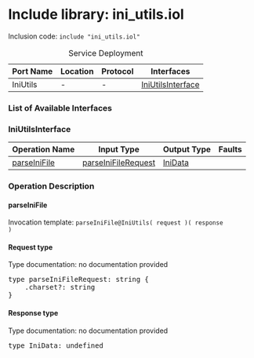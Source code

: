 # Include library: ini_utils.iol

Inclusion code: <code>include "ini_utils.iol"</code>

<table>
  <caption>Service Deployment</caption>
  <thead>
    <tr>
      <th>Port Name</th>
      <th>Location</th>
      <th>Protocol</th>
      <th>Interfaces</th>
    </tr>
  </thead>
  <tbody>
    <tr>
      <td>IniUtils</td>
      <td>-</td>
      <td>-</td>
      <td><a href="#IniUtilsInterface">IniUtilsInterface</a></td>
    </tr>
  </tbody>
</table>

<h3>List of Available Interfaces</h3>

<h3 id="IniUtilsInterface">IniUtilsInterface</h3>

<table>
  <thead>
    <tr>
      <th>Operation Name</th>
      <th>Input Type</th>
      <th>Output Type</th>
      <th>Faults</th>
    </tr>
  </thead>
  <tbody>
    <tr>
      <td><a href="#parseIniFile">parseIniFile</a></td>
      <td><a href="#parseIniFileRequest">parseIniFileRequest</a></td>
      <td><a href="#IniData">IniData</a></td>
      <td>
      </td>
    </tr>
  </tbody>
</table>

### Operation Description



<h4 id="parseIniFile">parseIniFile</h4>


Invocation template: <code>parseIniFile@IniUtils( request )( response )</code>

<h4 id="parseIniFileRequest">Request type</h4>

Type documentation: no documentation provided 
<pre>type parseIniFileRequest: string {
	.charset?: string
}</pre>


<h4 id="IniData">Response type</h4>
Type documentation: no documentation provided 
<pre>type IniData: undefined</pre>









